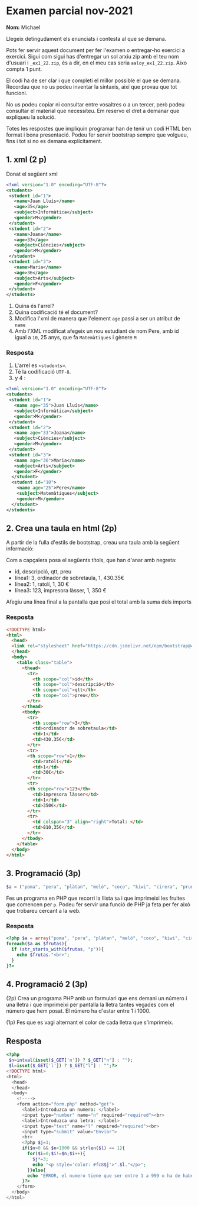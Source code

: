# Examen parcial nov-2021

**Nom:** Michael

Llegeix detingudament els enunciats i contesta al que se demana.

Pots fer servir aquest document per fer l'examen o entregar-ho exercici a exercici.
Sigui com sigui has d'entregar un sol arxiu zip amb el teu nom d'usuari i `_ex1_22.zip`, és
a dir, en el meu cas seria `aaloy_ex1_22.zip`. Aixo compta 1 punt.

El codi ha de ser clar i que completi el millor possible el que se demana. 
Recordau que no us podeu inventar la sintaxis, així que provau que tot
funcioni.

No us podeu copiar ni consultar entre vosaltres o a un tercer, però podeu consultar el material que necessiteu.
Em reservo el dret a demanar que expliqueu la solució.

Totes les respostes que impliquin programar han de tenir un codi HTML ben format i bona presentació.
Podeu fer servir bootstrap sempre que volgueu, fins i tot si no es demana explícitament.

## 1.  xml (2 p)

Donat el següent xml

```xml
<?xml version="1.0" encoding="UTF-8"?>
<students>
 <student id="1">
   <name>Juan Lluís</name>
   <age>35</age>
   <subject>Informàtica</subject>
   <gender>M</gender>
 </student>
 <student id="2">
   <name>Joana</name>
   <age>33</age>
   <subject>Ciències</subject>
   <gender>M</gender>
 </student>
 <student id="3">
   <name>Maria</name>
   <age>36</age>
   <subject>Arts</subject>
   <gender>F</gender>
 </student>
</students>
```

1. Quina és l'arrel?
2. Quina codificació té el document?
3. Modifica l'xml de manera que l'element `age` passi a ser un atribut de `name`
4. Amb l'XML modificat afegeix un nou estudiant de nom Pere, amb id igual a `10`, 25 anys, que fa `Matemàtiques` i gènere `M`

### Resposta
1. L'arrel es ``<students>``.
2. Té la codificació ``UTF-8``.
3. y 4 :
```xml
<?xml version="1.0" encoding="UTF-8"?>
<students>
 <student id="1">
   <name age="35">Juan Lluís</name>
   <subject>Informàtica</subject>
   <gender>M</gender>
 </student>
 <student id="2">
   <name age="33">Joana</name>
   <subject>Ciències</subject>
   <gender>M</gender>
 </student>
 <student id="3">
   <name age="36">Maria</name>
   <subject>Arts</subject>
   <gender>F</gender>
  </student>
  <student id="10">
    <name age="25">Pere</name>
    <subject>Matemàtiques</subject>
    <gender>M</gender>
  </student>
</students>
```

## 2. Crea una taula en html (2p)

A partir de la fulla d'estils de bootstrap, creau una taula amb la següent informació:

Com a capçalera posa el següents títols, que han d'anar amb negreta:

* id, descripció, qtt, preu
* línea1: 3, ordinador de sobretaula, 1, 430.35€
* línea2: 1, ratolí, 1, 30 €
* línea3: 123, impresora làsser, 1, 350   €

Afegiu una línea final a la pantalla que posi el total amb la suma dels imports


### Resposta
```html
<!DOCTYPE html>
<html>
  <head>
  <link rel="stylesheet" href="https://cdn.jsdelivr.net/npm/bootstrap@4.3.1/dist/css/bootstrap.min.css" integrity="sha384-ggOyR0iXCbMQv3Xipma34MD+dH/1fQ784/j6cY/iJTQUOhcWr7x9JvoRxT2MZw1T" crossorigin="anonymous">
  </head>
  <body>
    <table class="table">
      <thead>
        <tr>
          <th scope="col">id</th>
          <th scope="col">descripció</th>
          <th scope="col">qtt</th>
          <th scope="col">preu</th>
        </tr>
      </thead>
      <tbody>
        <tr>
          <th scope="row">3</th>
          <td>ordinador de sobretaula</td>
          <td>1</td>
          <td>430.35€</td>
        </tr>
        <tr>
        <th scope="row">1</th>
          <td>ratolí</td>
          <td>1</td>
          <td>30€</td>
        </tr>
        <tr>
        <th scope="row">123</th>
          <td>impresora làsser</td>
          <td>1</td>
          <td>350€</td>
        </tr>
        <tr>
          <td colspan="3" align="right">Total: </td>
          <td>810,35€</td>
        </tr>
      </tbody>
    </table>
  </body>
</html>
```
## 3. Programació (3p)

```php
$a = ("poma", "pera", "plàtan", "meló", "coco", "kiwi", "cirera", "pruna");
```

Fes un programa en PHP que recorri la llista `$a` i que imprimeixi les fruites que 
comencen per `p`. Podeu fer servir una funció de PHP ja feta per fer això
que trobareu cercant a la web.

### Resposta
```php
<?php $a = array("poma", "pera", "plàtan", "meló", "coco", "kiwi", "cirera", "pruna");
foreach($a as $frutas){
  if (str_starts_with($frutas, "p")){
    echo $frutas."<br>";
  }
}?>
```

## 4. Programació 2 (3p)

(2p) Crea un programa PHP amb un formulari que ens demani un número i una lletra i que imprimeixi per pantalla la lletra tantes vegades com el número que hem posat. El número ha d'estar entre 1 i 1000.

(1p) Fes que es vagi alternant el color de cada lletra que s'imprimeix.

## Resposta
```php
<?php
 $n=intval(isset($_GET['n']) ? $_GET["n"] : "");
 $l=isset($_GET['l']) ? $_GET["l"] : "";?>
<!DOCTYPE html>
<html>
  <head>
  </head>
  <body>
    <!---->
    <form action="form.php" method="get">
      <label>Introduzca un numero: </label>
      <input type="number" name="n" required="required"><br>
      <label>Introduzca una letra: </label>
      <input type="text" name="l" required="required"><br>
      <input type="submit" value="Enviar">
      <hr>
      <?php $j=1;
      if($n>0 && $n<1000 && strlen($l) == 1){
        for($i=0;$i!=$n;$i++){
          $j*=3;
          echo "<p style='color: #fc8$j'>".$l."</p>";
        }}else{
        echo "ERROR, el numero tiene que ser entre 1 a 999 o ha de haber una letra";
      }?>
    </form>
  </body>
</html>
```
